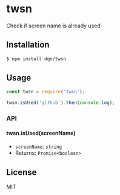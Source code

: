 # twsn

Check if screen name is already used

## Installation

```bash
$ npm install dqn/twsn
```

## Usage

```js
const twsn = require('twsn');

twsn.isUsed('github').then(console.log);
```

### API

#### twsn.isUsed(screenName)

- `screenName`: `string`
- Returns: `Promise<boolean>`

## License

MIT
